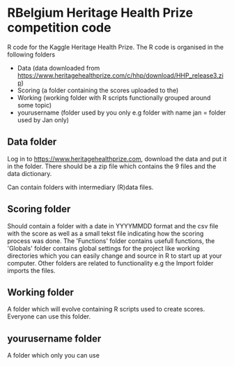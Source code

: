 RBelgium Heritage Health Prize competition code
===============================================

R code for the Kaggle Heritage Health Prize.
The R code is organised in the following folders

  - Data (data downloaded from https://www.heritagehealthprize.com/c/hhp/download/HHP_release3.zip)
  - Scoring (a folder containing the scores uploaded to the)
  - Working (working folder with R scripts functionally grouped around some topic)
  - yourusername (folder used by you only e.g folder with name jan = folder used by Jan only)

Data folder
-----------
Log in to https://www.heritagehealthprize.com, download the data and put it in the folder.
There should be a zip file which contains the 9 files and the data dictionary.

Can contain folders with intermediary (R)data files.

Scoring folder
--------------
Should contain a folder with a date in YYYYMMDD format and the csv file with the score as well as a small tekst file indicating how the scoring process was done.
The 'Functions' folder contains usefull functions, the 'Globals' folder contains global settings for the project like working directories which you can easily change and source in R to start up at your computer.
Other folders are related to functionality e.g the Import folder imports the files.

Working folder
--------------
A folder which will evolve containing R scripts used to create scores. Everyone can use this folder.

yourusername folder
-------------------
A folder which only you can use 

